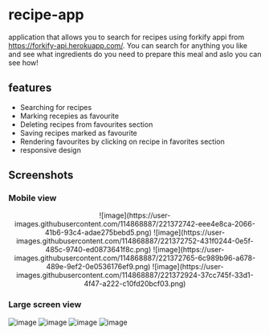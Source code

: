 # recipe-app 

application that allows you to search for recipes using forkify appi from https://forkify-api.herokuapp.com/.
You can search for anything you like and see what ingredients do you need to prepare this meal and aslo you can see how!

## features

- Searching for recipes
- Marking recepies as favourite
- Deleting recipes from favourites section
- Saving recipes marked as favourite
- Rendering favourites by clicking on recipe in favorites section
- responsive design

## Screenshots

### Mobile view
<div align="center">
![image](https://user-images.githubusercontent.com/114868887/221372742-eee4e8ca-2066-41b6-93c4-adae275bebd5.png)
![image](https://user-images.githubusercontent.com/114868887/221372752-431f0244-0e5f-485c-9740-ed0873641f8c.png)
![image](https://user-images.githubusercontent.com/114868887/221372765-6c989b96-a678-489e-9ef2-0e0536176ef9.png)
![image](https://user-images.githubusercontent.com/114868887/221372924-37cc745f-33d1-4f47-a222-c10fd20bcf03.png)
</div>

### Large screen view

![image](https://user-images.githubusercontent.com/114868887/221372972-d8685a3f-0193-44ae-89b5-554917e66a45.png)
![image](https://user-images.githubusercontent.com/114868887/221372985-c289c5a1-6f39-43a7-805f-bc34cd0a58fd.png)
![image](https://user-images.githubusercontent.com/114868887/221373051-be622a28-a12b-445a-9452-f86560cf8981.png)
![image](https://user-images.githubusercontent.com/114868887/221372988-2df4c1eb-00fd-4924-967f-1828edbf8c1d.png)


